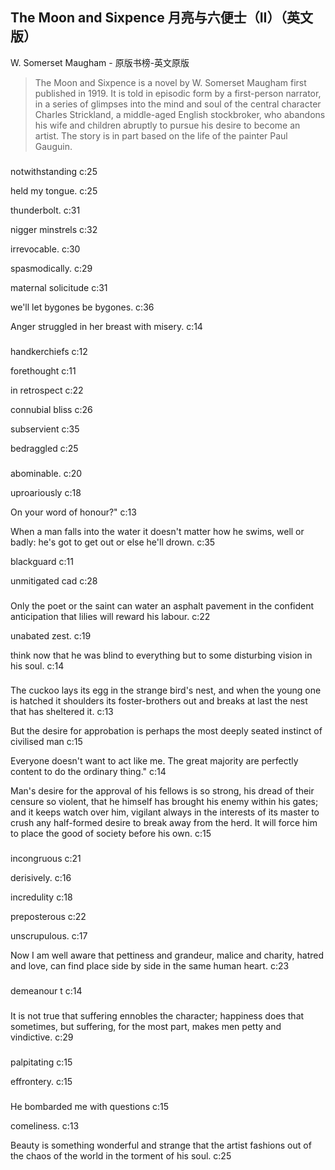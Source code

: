 ## The Moon and Sixpence 月亮与六便士（II）（英文版）

W. Somerset Maugham  -  原版书榜-英文原版

> The Moon and Sixpence is a novel by W. Somerset Maugham first published in 1919. It is told in episodic form by a first-person narrator, in a series of glimpses into the mind and soul of the central character Charles Strickland, a middle-aged English stockbroker, who abandons his wife and children abruptly to pursue his desire to become an artist. The story is in part based on the life of the painter Paul Gauguin.


### 

notwithstanding c:25

held my tongue. c:25

thunderbolt. c:31

nigger minstrels c:32

irrevocable. c:30

spasmodically. c:29

maternal solicitude c:31

we'll let bygones be bygones. c:36

Anger struggled in her breast with misery. c:14

### 

handkerchiefs c:12

forethought c:11

in retrospect c:22

connubial bliss c:26

subservient c:35

bedraggled  c:25

### 

abominable. c:20

uproariously c:18

On your word of honour?"  c:13

When a man falls into the water it doesn't matter how he swims, well or badly: he's got to get out or else he'll drown. c:35

 blackguard c:11

unmitigated cad c:28

### 

Only the poet or the saint can water an asphalt pavement in the confident anticipation that lilies will reward his labour. 
 c:22

unabated zest. c:19

 think now that he was blind to everything but to some disturbing vision in his soul. 
 c:14

### 

The cuckoo lays its egg in the strange bird's nest, and when the young one is hatched it shoulders its foster-brothers out and breaks at last the nest that has sheltered it. c:13

But the desire for approbation is perhaps the most deeply seated instinct of civilised man c:15

Everyone doesn't want to act like me. The great majority are perfectly content to do the ordinary thing." c:14

Man's desire for the approval of his fellows is so strong, his dread of their censure so violent, that he himself has brought his enemy within his gates; and it keeps watch over him, vigilant always in the interests of its master to crush any half-formed desire to break away from the herd. It will force him to place the good of society before his own. c:15

### 

incongruous c:21

derisively. c:16

incredulity c:18

preposterous c:22

unscrupulous. c:17

Now I am well aware that pettiness and grandeur, malice and charity, hatred and love, can find place side by side in the same human heart. 
 c:23

### 

demeanour t c:14

### 

It is not true that suffering ennobles the character; happiness does that sometimes, but suffering, for the most part, makes men petty and vindictive.
 c:29

### 

palpitating c:15

effrontery. c:15

### 

He bombarded me with questions c:15

comeliness. c:13

Beauty is something wonderful and strange that the artist fashions out of the chaos of the world in the torment of his soul. c:25